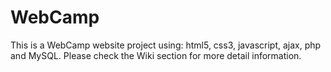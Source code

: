 # WebCamp
This is a WebCamp website project using: html5, css3, javascript, ajax, php and MySQL. Please check the Wiki section for more detail information.
